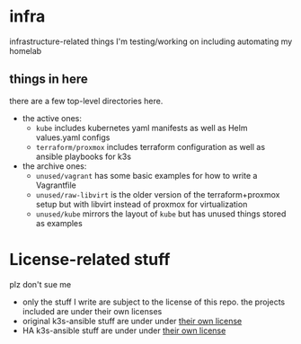 # infra

infrastructure-related things I'm testing/working on including automating my homelab

## things in here
there are a few top-level directories here.
- the active ones:
	* `kube` includes kubernetes yaml manifests as well as Helm values.yaml configs
	* `terraform/proxmox` includes terraform configuration as well as ansible playbooks for k3s
- the archive ones:
	* `unused/vagrant` has some basic examples for how to write a Vagrantfile
	* `unused/raw-libvirt` is the older version of the terraform+proxmox setup but with libvirt instead of proxmox for virtualization
	* `unused/kube` mirrors the layout of `kube` but has unused things stored as examples


# License-related stuff

 plz don't sue me

- only the stuff I write are subject to the license of this repo. the projects included are under their own licenses
- original k3s-ansible stuff are under under [their own license](https://github.com/k3s-io/k3s-ansible/blob/master/LICENSE)
- HA k3s-ansible stuff are under under [their own license](https://github.com/techno-tim/k3s-ansible/blob/master/LICENSE)
